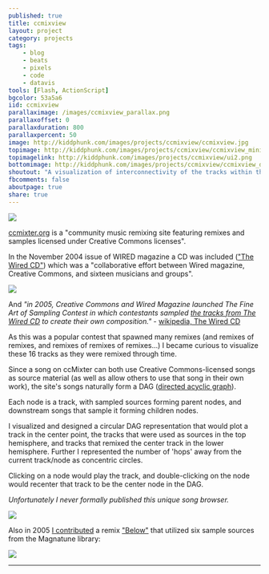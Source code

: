 ```yaml
---
published: true
title: ccmixview
layout: project
category: projects
tags:
    - blog
    - beats
    - pixels
    - code
    - datavis
tools: [Flash, ActionScript]
bgcolor: 53a5a6
iid: ccmixview
parallaximage: /images/ccmixview_parallax.png
parallaxoffset: 0
parallaxduration: 800
parallaxpercent: 50
image: http://kiddphunk.com/images/projects/ccmixview/ccmixview.jpg
topimage: http://kiddphunk.com/images/projects/ccmixview/ccmixview_mini.jpg
topimagelink: http://kiddphunk.com/images/projects/ccmixview/ui2.png
bottomimage: http://kiddphunk.com/images/projects/ccmixview/ccmixview_detail.jpg
shoutout: "A visualization of interconnectivity of the tracks within the ccMixter Creative Commons music and remixing site"
fbcomments: false
aboutpage: true
share: true
---
```

<img class='feedimg' src='{{page.topimage}}'>

<a href='http://ccmixter.org/about'>ccmixter.org</a> is a "community music remixing site featuring remixes and samples licensed under Creative Commons licenses".

In the November 2004 issue of WIRED magazine a CD was included (<a href='https://en.wikipedia.org/wiki/The_Wired_CD'>"The Wired CD"</a>) which was a "collaborative effort between Wired magazine, Creative Commons, and sixteen musicians and groups".

<img src='http://kiddphunk.com/images/projects/ccmixview/wired.jpeg'/>

And <i>"in 2005, Creative Commons and Wired Magazine launched The Fine Art of Sampling Contest in which contestants sampled <a href='https://freemusicarchive.org/music/Wired_Magazine/The_WIRED_CD_Rip_Sample_Mash_Share
'>the tracks from The Wired CD</a> to create their own composition."</i> - <a href='https://en.wikipedia.org/wiki/The_Wired_CD'>wikipedia, The Wired CD</a>

As this was a popular contest that spawned many remixes (and remixes of remixes, and remixes of remixes of remixes...) I became curious to visualize these 16 tracks as they were remixed through time.

Since a song on ccMixter can both use Creative Commons-licensed songs as source material (as well as allow others to use that song in their own work), the site's songs naturally form a DAG (<a href='https://en.wikipedia.org/wiki/Directed_acyclic_graph'>directed acyclic graph</a>).

Each node is a track, with sampled sources forming parent nodes, and downstream songs that sample it forming children nodes.

I visualized and designed a circular DAG representation that would plot a track in the center point, the tracks that were used as sources in the top hemisphere, and tracks that remixed the center track in the lower hemisphere. Further I represented the number of 'hops' away from the current track/node as concentric circles.

Clicking on a node would play the track, and double-clicking on the node would recenter that track to be the center node in the DAG.

<i>Unfortunately I never formally published this unique song browser.</i>


<img class='fullimage' src='http://kiddphunk.com/images/projects/ccmixview/ui.png'/>

Also in 2005 <a href='http://ccmixter.org/people/kiddphunk'>I contributed</a> a remix <a href='http://ccmixter.org/files/kiddphunk/1519'>"Below"</a> that utilized six sample sources from the Magnatune library:

<img class='fullimage' src='http://kiddphunk.com/images/projects/ccmixview/ccMixter_below_750.png'/>



<p></p>
<hr>

